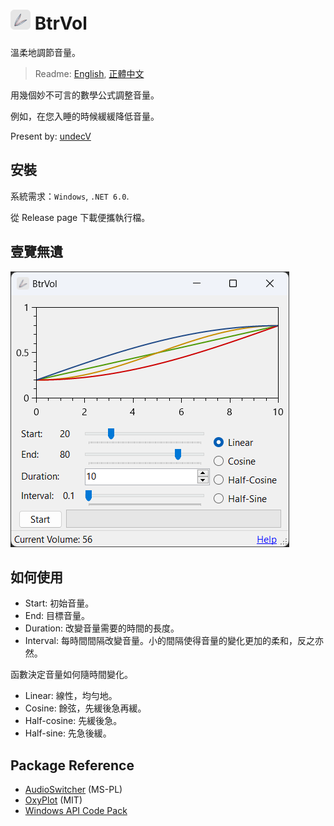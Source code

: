 # ![icon](./BtrVol/resources/icon.32.png) BtrVol

溫柔地調節音量。

> Readme: [English](./readme.md), [正體中文](./readme.zh.md)

用幾個妙不可言的數學公式調整音量。

例如，在您入睡的時候緩緩降低音量。

Present by: [undecV](https://github.com/undecv)

## 安裝

系統需求：`Windows`, `.NET 6.0`.

從 Release page 下載便攜執行檔。

## 壹覽無遺

![Screenshot](./Docs/Screenshot.png)

## 如何使用

- Start: 初始音量。
- End: 目標音量。
- Duration: 改變音量需要的時間的長度。
- Interval: 每時間間隔改變音量。小的間隔使得音量的變化更加的柔和，反之亦然。

函數決定音量如何隨時間變化。

- Linear: 線性，均勻地。
- Cosine: 餘弦，先緩後急再緩。
- Half-cosine: 先緩後急。
- Half-sine: 先急後緩。

## Package Reference

- [AudioSwitcher](https://github.com/xenolightning/AudioSwitcher) (MS-PL)
- [OxyPlot](https://github.com/oxyplot/oxyplot) (MIT)
- [Windows API Code Pack](https://www.nuget.org/packages/Microsoft.WindowsAPICodePack-Shell)
